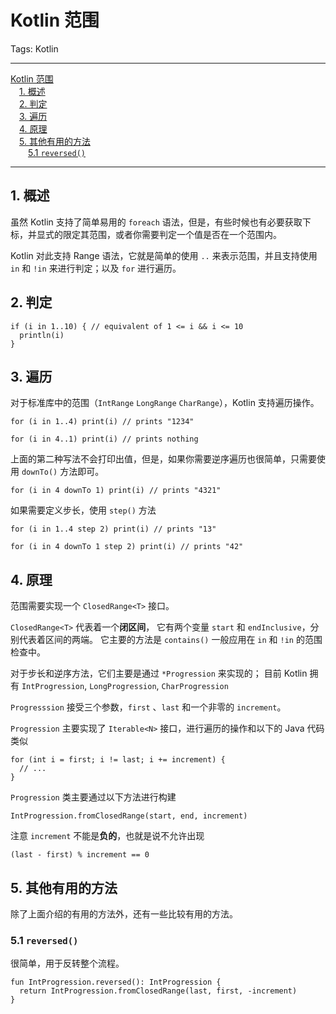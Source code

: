 # Kotlin 范围

Tags: Kotlin


---

<!-- MDTOC maxdepth:6 firsth1:1 numbering:0 flatten:0 bullets:0 updateOnSave:1 -->

[Kotlin 范围](#kotlin-范围)  
&emsp;[1. 概述](#1-概述)  
&emsp;[2. 判定](#2-判定)  
&emsp;[3. 遍历](#3-遍历)  
&emsp;[4. 原理](#4-原理)  
&emsp;[5. 其他有用的方法](#5-其他有用的方法)  
&emsp;&emsp;[5.1 `reversed()`](#51-reversed)  

<!-- /MDTOC -->

---

## 1. 概述

虽然 Kotlin 支持了简单易用的 `foreach` 语法，但是，有些时候也有必要获取下标，并显式的限定其范围，或者你需要判定一个值是否在一个范围内。

Kotlin 对此支持 Range 语法，它就是简单的使用 `..` 来表示范围，并且支持使用 `in` 和 `!in` 来进行判定；以及 `for` 进行遍历。

## 2. 判定

```
if (i in 1..10) { // equivalent of 1 <= i && i <= 10
  println(i)
}
```

## 3. 遍历

对于标准库中的范围（`IntRange` `LongRange` `CharRange`），Kotlin 支持遍历操作。

```
for (i in 1..4) print(i) // prints "1234"

for (i in 4..1) print(i) // prints nothing
```

上面的第二种写法不会打印出值，但是，如果你需要逆序遍历也很简单，只需要使用 `downTo()` 方法即可。

```
for (i in 4 downTo 1) print(i) // prints "4321"
```

如果需要定义步长，使用 `step()` 方法

```
for (i in 1..4 step 2) print(i) // prints "13"

for (i in 4 downTo 1 step 2) print(i) // prints "42"
```

## 4. 原理

范围需要实现一个 `ClosedRange<T>` 接口。

`ClosedRange<T>` 代表着一个**闭区间**，
它有两个变量 `start` 和 `endInclusive`，分别代表着区间的两端。
它主要的方法是 `contains()` 一般应用在 `in` 和 `!in` 的范围检查中。

对于步长和逆序方法，它们主要是通过 `*Progression` 来实现的；
目前 Kotlin 拥有 `IntProgression`, `LongProgression`, `CharProgression`

`Progresssion` 接受三个参数，`first` 、`last` 和一个非零的 `increment`。

`Progression` 主要实现了 `Iterable<N>` 接口，进行遍历的操作和以下的 Java 代码类似

```
for (int i = first; i != last; i += increment) {
  // ...
}
```

`Progression` 类主要通过以下方法进行构建

```
IntProgression.fromClosedRange(start, end, increment)
```

注意 `increment` 不能是**负的**，也就是说不允许出现

```
(last - first) % increment == 0
```

## 5. 其他有用的方法

除了上面介绍的有用的方法外，还有一些比较有用的方法。

### 5.1 `reversed()`

很简单，用于反转整个流程。

```
fun IntProgression.reversed(): IntProgression {
  return IntProgression.fromClosedRange(last, first, -increment)
}
```

